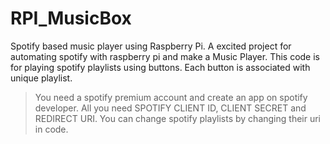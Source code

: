 # RPI_MusicBox

Spotify based music player using Raspberry Pi. A excited project for automating spotify with raspberry pi and make a Music Player. 
This code is for playing spotify playlists using buttons. Each button is associated with unique playlist.
> You need a spotify premium account and create an app on spotify developer.
> All you need SPOTIFY CLIENT ID, CLIENT SECRET and REDIRECT URI.
> You can change spotify playlists by changing their uri in code.

